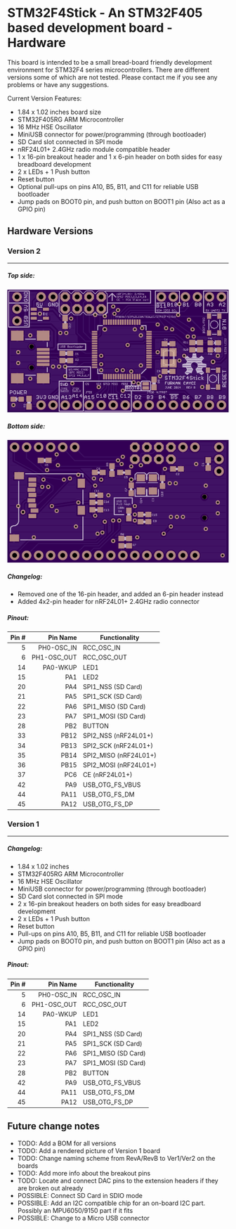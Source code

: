 # STM32F4Stick - An STM32F405 based development board - Hardware

This board is intended to be a small bread-board friendly development environment for STM32F4 series microcontrollers. There are different versions some of which are not tested. Please contact me if you see any problems or have any suggestions.

Current Version Features:
* 1.84 x 1.02 inches board size
* STM32F405RG ARM Microcontroller
* 16 MHz HSE Oscillator
* MiniUSB connector for power/programming (through bootloader)
* SD Card slot connected in SPI mode
* nRF24L01+ 2.4GHz radio module compatible header
* 1 x 16-pin breakout header and 1 x 6-pin header on both sides for easy breadboard development
* 2 x LEDs + 1 Push button
* Reset button
* Optional pull-ups on pins A10, B5, B11, and C11 for reliable USB bootloader
* Jump pads on BOOT0 pin, and push button on BOOT1 pin (Also act as a GPIO pin)

## Hardware Versions

### Version 2
---
##### Top side:
![Version 2 - Top Side](v2-board-top.png "Top Side")

##### Bottom side:
![Version 2 - Bottom Side](v2-board-bot.png "Top Side")

##### Changelog:
* Removed one of the 16-pin header, and added an 6-pin header instead
* Added 4x2-pin header for nRF24L01+ 2.4GHz radio connector

##### Pinout:

| Pin # | Pin Name | Functionality
|-:|-----:|-------
| 5  | PH0-OSC_IN | RCC_OSC_IN
| 6  | PH1-OSC_OUT | RCC_OSC_OUT
| 14 | PA0-WKUP | LED1
| 15 | PA1 | LED2
| 20 | PA4 | SPI1_NSS (SD Card)
| 21 | PA5 | SPI1_SCK (SD Card)
| 22 | PA6 | SPI1_MISO (SD Card)
| 23 | PA7 | SPI1_MOSI (SD Card)
| 28 | PB2 | BUTTON
| 33 | PB12 | SPI2_NSS (nRF24L01+)
| 34 | PB13 | SPI2_SCK (nRF24L01+)
| 35 | PB14 | SPI2_MISO (nRF24L01+)
| 36 | PB15 | SPI2_MOSI (nRF24L01+)
| 37 | PC6 | CE (nRF24L01+)
| 42 | PA9 | USB_OTG_FS_VBUS
| 44 | PA11 | USB_OTG_FS_DM
| 45 | PA12 | USB_OTG_FS_DP

### Version 1
---
##### Changelog:
* 1.84 x 1.02 inches
* STM32F405RG ARM Microcontroller
* 16 MHz HSE Oscillator
* MiniUSB connector for power/programming (through bootloader)
* SD Card slot connected in SPI mode
* 2 x 16-pin breakout headers on both sides for easy breadboard development
* 2 x LEDs + 1 Push button
* Reset button
* Pull-ups on pins A10, B5, B11, and C11 for reliable USB bootloader
* Jump pads on BOOT0 pin, and push button on BOOT1 pin (Also act as a GPIO pin)

##### Pinout:

| Pin # | Pin Name | Functionality
|-:|-----:|-------
| 5  | PH0-OSC_IN | RCC_OSC_IN
| 6  | PH1-OSC_OUT | RCC_OSC_OUT
| 14 | PA0-WKUP | LED1
| 15 | PA1 | LED2
| 20 | PA4 | SPI1_NSS (SD Card)
| 21 | PA5 | SPI1_SCK (SD Card)
| 22 | PA6 | SPI1_MISO (SD Card)
| 23 | PA7 | SPI1_MOSI (SD Card)
| 28 | PB2 | BUTTON
| 42 | PA9 | USB_OTG_FS_VBUS
| 44 | PA11 | USB_OTG_FS_DM
| 45 | PA12 | USB_OTG_FS_DP

## Future change notes

* TODO: Add a BOM for all versions
* TODO: Add a rendered picture of Version 1 board
* TODO: Change naming scheme from RevA/RevB to Ver1/Ver2 on the boards
* TODO: Add more info about the breakout pins
* TODO: Locate and connect DAC pins to the extension headers if they are broken out already
* POSSIBLE: Connect SD Card in SDIO mode
* POSSIBLE: Add an I2C compatible chip for an on-board I2C part. Possibly an MPU6050/9150 part if it fits
* POSSIBLE: Change to a Micro USB connector
